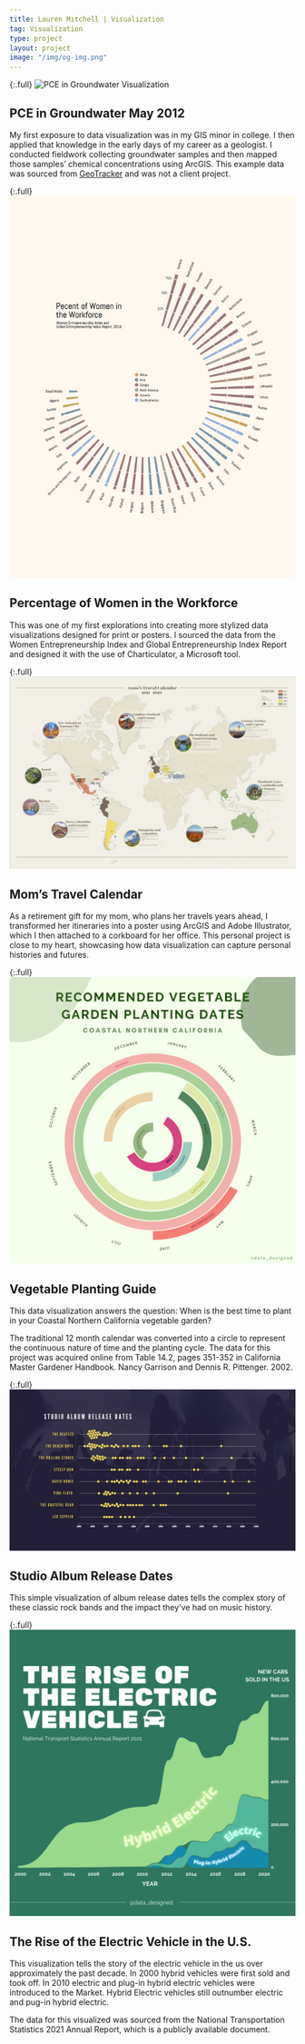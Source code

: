 ```yaml
---
title: Lauren Mitchell | Visualization
tag: Visualization
type: project
layout: project
image: "/img/og-img.png"
---
```


{:.full}
![PCE in Groundwater Visualization](/img/full/viz_water.png)

## PCE in Groundwater May 2012
My first exposure to data visualization was in my GIS minor in college. I then applied that knowledge in the early days of my career as a geologist. I conducted fieldwork collecting groundwater samples and then mapped those samples’ chemical concentrations using ArcGIS. This example data was sourced from [GeoTracker](https://geotracker.waterboards.ca.gov/profile_report?global_id=SLT3S5581367) and was not a client project.

{:.full}
![Women in the Workforce Visualization](/img/full/viz_women.png)

## Percentage of Women in the Workforce
This was one of my first explorations into creating more stylized data visualizations designed for print or posters. I sourced the data from the Women Entrepreneurship Index and Global Entrepreneurship Index Report and designed it with the use of Charticulator, a Microsoft tool. 

{:.full}
![Travel Visualization](/img/full/viz_for_mom.png)

## Mom’s Travel Calendar
As a retirement gift for my mom, who plans her travels years ahead, I transformed her itineraries into a poster using ArcGIS and Adobe Illustrator, which I then attached to a corkboard for her office. This personal project is close to my heart, showcasing how data visualization can capture personal histories and futures.

{:.full}
![Veggie Visualization](/img/full/viz_veg.png)

## Vegetable Planting Guide
This data visualization answers the question: When is the best time to plant in your Coastal Northern California vegetable garden? 

The traditional 12 month calendar was converted into a circle to represent the continuous nature of time and the planting cycle. The data for this project was acquired online from Table 14.2, pages 351-352 in California Master Gardener Handbook. Nancy Garrison and Dennis R. Pittenger. 2002.

{:.full}
![Studio Albums Visualization](/img/full/viz_studio.png)

## Studio Album Release Dates
This simple visualization of album release dates tells the complex story of these classic rock bands and the impact they’ve had on music history.

{:.full}
![Vehicle Visualization](/img/full/viz_car.png)

## The Rise of the Electric Vehicle in the U.S.
This visualization tells the story of the electric vehicle in the us over approximately the past decade. In 2000 hybrid vehicles were first sold and took off. In 2010 electric and plug-in hybrid electric vehicles were introduced to the Market. Hybrid Electric vehicles still outnumber electric and pug-in hybrid electric. 

The data for this visualized was sourced from the National Transportation Statistics 2021 Annual Report, which is a publicly available document. 
